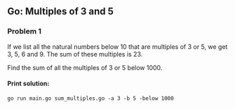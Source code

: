 ## Go: Multiples of 3 and 5

### Problem 1
If we list all the natural numbers below 10 that are multiples of 3 or 5, we get 3, 5, 6 and 9. The sum of these multiples is 23.

Find the sum of all the multiples of 3 or 5 below 1000.

#### Print solution:

`go run main.go sum_multiples.go -a 3 -b 5 -below 1000`